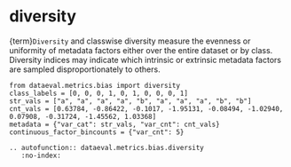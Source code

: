 # diversity

{term}`Diversity` and classwise diversity measure the evenness or uniformity of metadata
factors either over the entire dataset or by class. Diversity indices may
indicate which intrinsic or extrinsic metadata factors are sampled
disproportionately to others.

```{testsetup}
from dataeval.metrics.bias import diversity
class_labels = [0, 0, 0, 1, 0, 1, 0, 0, 0, 1]
str_vals = ["a", "a", "a", "a", "b", "a", "a", "a", "b", "b"]
cnt_vals = [0.63784, -0.86422, -0.1017, -1.95131, -0.08494, -1.02940, 0.07908, -0.31724, -1.45562, 1.03368]
metadata = {"var_cat": str_vals, "var_cnt": cnt_vals}
continuous_factor_bincounts = {"var_cnt": 5}
```

```{eval-rst}
.. autofunction:: dataeval.metrics.bias.diversity
   :no-index:
```
